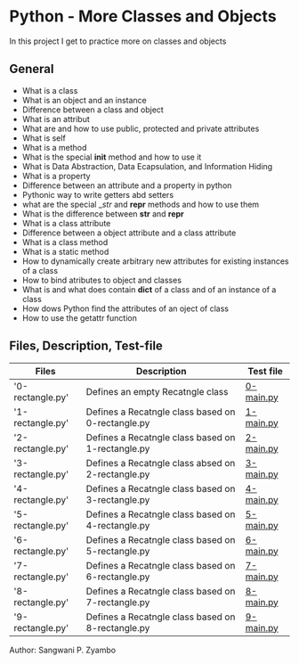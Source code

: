 # Python - More Classes and Objects
In this project I get to practice more on classes and objects
## General
* What is a class
* What is an object and an instance
* Difference between a class and object
* What is an attribut
* What are and how to use public, protected and private attributes
* What is self
* What is a method
* What is the special __init__ method and how to use it
* What is Data Abstraction, Data Ecapsulation, and Information Hiding
* What is a property
* Difference between an attribute and a property in python
* Pythonic way to write getters abd setters
* what are the special __str_ and __repr__ methods and how to use them
* What is the difference between __str__ and __repr__
* What is a class attribute
* Difference between a object attribute and a class attribute
* What is a class method
* What is a static method
* How to dynamically create arbitrary new attributes for existing instances of a class
* How to bind atributes to object and classes
* What is and what does contain __dict__ of a class and of an instance of a class
* How dows Python find the attributes of an oject of class
* How to use the getattr function

## Files, Description, Test-file
|Files		   | Description	                             | Test file 		       |
|------------------|-------------------------------------------------|----------------------------------|
|'0-rectangle.py' | Defines an empty Recatngle class                  | [0-main.py](./tests/0-main.py)  |
|'1-rectangle.py' | Defines a Recatngle class based on 0-rectangle.py | [1-main.py](./tests/1-main.py)  |
|'2-rectangle.py' | Defines a Recatngle class based on 1-rectangle.py | [2-main.py](./tests/2-main.py)	|
|'3-rectangle.py' | Defines a Recatngle class absed on 2-rectangle.py | [3-main.py](./tests/3-main.py)  |
|'4-rectangle.py' | Defines a Recatngle class based on 3-rectangle.py | [4-main.py](./tests/4-main.py) |
|'5-rectangle.py' | Defines a Recatngle class based on 4-rectangle.py | [5-main.py](./tests/5-main.py) |
|'6-rectangle.py' | Defines a Recatngle class based on 5-rectangle.py | [6-main.py](./tests/6-main.py) |
|'7-rectangle.py' | Defines a Recatngle class based on 6-rectangle.py | [7-main.py](./tests/7-main.py) |
|'8-rectangle.py' | Defines a Recatngle class based on 7-rectangle.py | [8-main.py](./tests/8-main.py) |
|'9-rectangle.py' | Defines a Recatngle class based on 8-rectangle.py | [9-main.py](./tests/9-main.py) |

Author: Sangwani P. Zyambo
